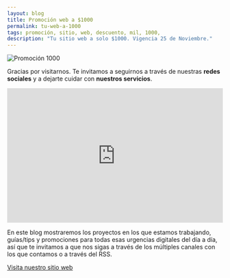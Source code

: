 ```yaml
---
layout: blog
title: Promoción web a $1000
permalink: tu-web-a-1000
tags: promoción, sitio, web, descuento, mil, 1000,
description: "Tu sitio web a solo $1000. Vigencia 25 de Noviembre."
---
```


![Promoción 1000](http://)


Gracias por visitarnos. Te invitamos a seguirnos a través de nuestras **redes sociales** y a dejarte cuidar con **nuestros servicios**.

<iframe width="100%" height="315" src="https://www.youtube.com/embed/JhUHchR_Z4E" frameborder="0" allowfullscreen></iframe>

En este blog mostraremos los proyectos en los que estamos trabajando, guías/tips y promociones para todas esas urgencias digitales del día a día, así que te invitamos a que nos sigas a través de los múltiples canales con los que contamos o a través del RSS.


[Visita nuestro sitio web](http://urgenciasdigitales.space)
